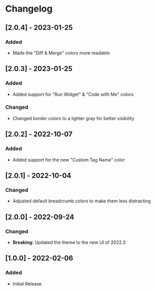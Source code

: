 # Changelog

## [2.0.4] - 2023-01-25
### Added
- Made the "Diff & Merge" colors more readable

## [2.0.3] - 2023-01-25
### Added
- Added support for "Run Widget" & "Code with Me" colors

### Changed
- Changed border colors to a lighter gray for better visibility

## [2.0.2] - 2022-10-07
### Added
- Added support for the new "Custom Tag Name" color

## [2.0.1] - 2022-10-04
### Changed
- Adjusted default breadcrumb colors to make them less distracting

## [2.0.0] - 2022-09-24
### Changed
- **Breaking:** Updated the theme to the new UI of 2022.3

## [1.0.0] - 2022-02-06
### Added
- Initial Release
